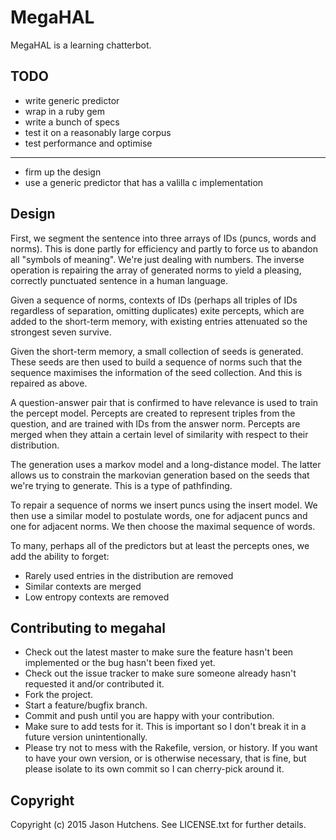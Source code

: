 MegaHAL
=======

MegaHAL is a learning chatterbot.

TODO
----

* write generic predictor
* wrap in a ruby gem
* write a bunch of specs
* test it on a reasonably large corpus
* test performance and optimise
---
* firm up the design
* use a generic predictor that has a valilla c implementation

Design
------

First, we segment the sentence into three arrays of IDs (puncs, words and
norms). This is done partly for efficiency and partly to force us to abandon all
"symbols of meaning". We're just dealing with numbers. The inverse operation is
repairing the array of generated norms to yield a pleasing, correctly punctuated
sentence in a human language.

Given a sequence of norms, contexts of IDs (perhaps all triples of IDs
regardless of separation, omitting duplicates) exite percepts, which are added
to the short-term memory, with existing entries attenuated so the strongest
seven survive.

Given the short-term memory, a small collection of seeds is generated.  These
seeds are then used to build a sequence of norms such that the sequence
maximises the information of the seed collection. And this is repaired as above.

A question-answer pair that is confirmed to have relevance is used to train the
percept model. Percepts are created to represent triples from the question, and
are trained with IDs from the answer norm. Percepts are merged when they attain
a certain level of similarity with respect to their distribution.

The generation uses a markov model and a long-distance model. The latter allows
us to constrain the markovian generation based on the seeds that we're trying to
generate. This is a type of pathfinding.

To repair a sequence of norms we insert puncs using the insert model. We then
use a similar model to postulate words, one for adjacent puncs and one for
adjacent norms. We then choose the maximal sequence of words.

To many, perhaps all of the predictors but at least the percepts ones, we add the ability to forget:

* Rarely used entries in the distribution are removed
* Similar contexts are merged
* Low entropy contexts are removed

Contributing to megahal
-----------------------

* Check out the latest master to make sure the feature hasn't been implemented or the bug hasn't been fixed yet.
* Check out the issue tracker to make sure someone already hasn't requested it and/or contributed it.
* Fork the project.
* Start a feature/bugfix branch.
* Commit and push until you are happy with your contribution.
* Make sure to add tests for it. This is important so I don't break it in a future version unintentionally.
* Please try not to mess with the Rakefile, version, or history. If you want to have your own version, or is otherwise necessary, that is fine, but please isolate to its own commit so I can cherry-pick around it.

Copyright
---------

Copyright (c) 2015 Jason Hutchens. See LICENSE.txt for further details.
